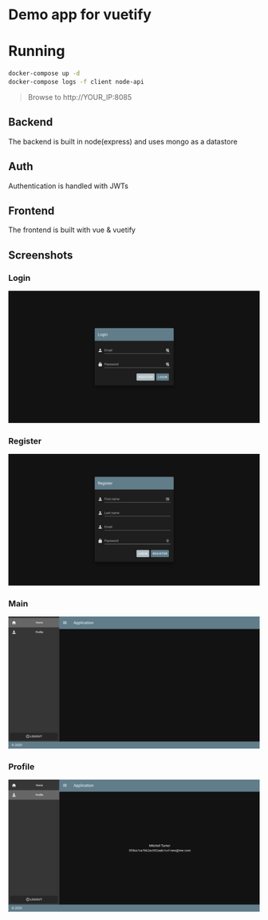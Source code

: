 # Demo app for vuetify

# Running

```bash
docker-compose up -d
docker-compose logs -f client node-api
```

> Browse to http://YOUR_IP:8085

## Backend

The backend is built in node(express) and uses mongo as a datastore

## Auth
Authentication is handled with JWTs

## Frontend

The frontend is built with vue & vuetify

## Screenshots

### Login

![Login](_screenshots/vuetify-demo-login.png)

### Register

![Register](_screenshots/vuetify-demo-register.png)

### Main

![Main](_screenshots/vuetify-demo-main.png)

### Profile

![Profile](_screenshots/vuetify-demo-profile.png)


